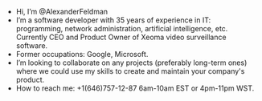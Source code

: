 - Hi, I’m @AlexanderFeldman
- I’m a software developer with 35 years of experience in IT: programming, network administration, artificial intelligence, etc. Currently CEO and Product Owner of Xeoma video surveillance software.  
- Former occupations: Google, Microsoft.
- I’m looking to collaborate on any projects (preferably long-term ones) where we could use my skills to create and maintain your company's product.
- How to reach me: +1(646)757-12-87 6am-10am EST or 4pm-11pm WST.

<!---
AlexanderFeldman/AlexanderFeldman is a ✨ special ✨ repository because its `README.md` (this file) appears on your GitHub profile.
You can click the Preview link to take a look at your changes.
--->

